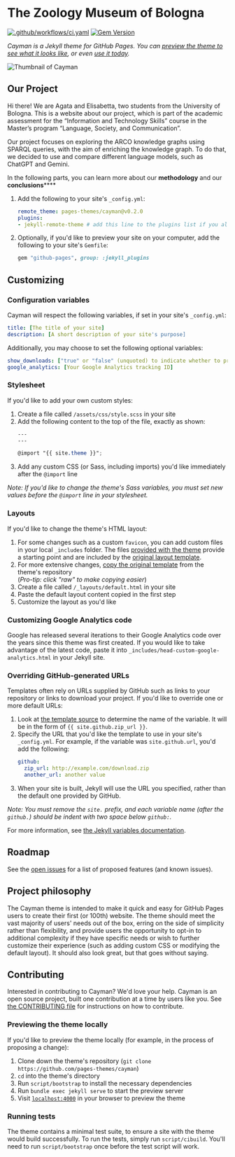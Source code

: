 # The Zoology Museum of Bologna

[![.github/workflows/ci.yaml](https://github.com/pages-themes/cayman/actions/workflows/ci.yaml/badge.svg)](https://github.com/pages-themes/cayman/actions/workflows/ci.yaml) [![Gem Version](https://badge.fury.io/rb/jekyll-theme-cayman.svg)](https://badge.fury.io/rb/jekyll-theme-cayman)

*Cayman is a Jekyll theme for GitHub Pages. You can [preview the theme to see what it looks like](http://pages-themes.github.io/cayman), or even [use it today](#usage).*

![Thumbnail of Cayman](thumbnail.png)

## Our Project

Hi there!
We are Agata and Elisabetta, two students from the University of Bologna.
This is a website about our project, which is part of the academic assessment for the “Information and Technology Skills” course in the Master’s program “Language, Society, and Communication”. 

Our project focuses on exploring the ARCO knowledge graphs using SPARQL queries, with the aim of enriching the knowledge graph.
To do that, we decided to use and compare different language models, such as ChatGPT and Gemini.

In the following parts, you can learn more about our **methodology** and our **conclusions******

1. Add the following to your site's `_config.yml`:

    ```yml
    remote_theme: pages-themes/cayman@v0.2.0
    plugins:
    - jekyll-remote-theme # add this line to the plugins list if you already have one
    ```

2. Optionally, if you'd like to preview your site on your computer, add the following to your site's `Gemfile`:

    ```ruby
    gem "github-pages", group: :jekyll_plugins
    ```

## Customizing

### Configuration variables

Cayman will respect the following variables, if set in your site's `_config.yml`:

```yml
title: [The title of your site]
description: [A short description of your site's purpose]
```

Additionally, you may choose to set the following optional variables:

```yml
show_downloads: ["true" or "false" (unquoted) to indicate whether to provide a download URL]
google_analytics: [Your Google Analytics tracking ID]
```

### Stylesheet

If you'd like to add your own custom styles:

1. Create a file called `/assets/css/style.scss` in your site
2. Add the following content to the top of the file, exactly as shown:
    ```scss
    ---
    ---

    @import "{{ site.theme }}";
    ```
3. Add any custom CSS (or Sass, including imports) you'd like immediately after the `@import` line

*Note: If you'd like to change the theme's Sass variables, you must set new values before the `@import` line in your stylesheet.*

### Layouts

If you'd like to change the theme's HTML layout:

1. For some changes such as a custom `favicon`, you can add custom files in your local `_includes` folder. The files [provided with the theme](https://github.com/pages-themes/cayman/tree/master/_includes) provide a starting point and are included by the [original layout template](https://github.com/pages-themes/cayman/blob/master/_layouts/default.html).
2. For more extensive changes, [copy the original template](https://github.com/pages-themes/cayman/blob/master/_layouts/default.html) from the theme's repository<br />(*Pro-tip: click "raw" to make copying easier*)
3. Create a file called `/_layouts/default.html` in your site
4. Paste the default layout content copied in the first step
5. Customize the layout as you'd like

### Customizing Google Analytics code

Google has released several iterations to their Google Analytics code over the years since this theme was first created. If you would like to take advantage of the latest code, paste it into `_includes/head-custom-google-analytics.html` in your Jekyll site.

### Overriding GitHub-generated URLs

Templates often rely on URLs supplied by GitHub such as links to your repository or links to download your project. If you'd like to override one or more default URLs:

1. Look at [the template source](https://github.com/pages-themes/cayman/blob/master/_layouts/default.html) to determine the name of the variable. It will be in the form of `{{ site.github.zip_url }}`.
2. Specify the URL that you'd like the template to use in your site's `_config.yml`. For example, if the variable was `site.github.url`, you'd add the following:
    ```yml
    github:
      zip_url: http://example.com/download.zip
      another_url: another value
    ```
3. When your site is built, Jekyll will use the URL you specified, rather than the default one provided by GitHub.

*Note: You must remove the `site.` prefix, and each variable name (after the `github.`) should be indent with two space below `github:`.*

For more information, see [the Jekyll variables documentation](https://jekyllrb.com/docs/variables/).

## Roadmap

See the [open issues](https://github.com/pages-themes/cayman/issues) for a list of proposed features (and known issues).

## Project philosophy

The Cayman theme is intended to make it quick and easy for GitHub Pages users to create their first (or 100th) website. The theme should meet the vast majority of users' needs out of the box, erring on the side of simplicity rather than flexibility, and provide users the opportunity to opt-in to additional complexity if they have specific needs or wish to further customize their experience (such as adding custom CSS or modifying the default layout). It should also look great, but that goes without saying.

## Contributing

Interested in contributing to Cayman? We'd love your help. Cayman is an open source project, built one contribution at a time by users like you. See [the CONTRIBUTING file](docs/CONTRIBUTING.md) for instructions on how to contribute.

### Previewing the theme locally

If you'd like to preview the theme locally (for example, in the process of proposing a change):

1. Clone down the theme's repository (`git clone https://github.com/pages-themes/cayman`)
2. `cd` into the theme's directory
3. Run `script/bootstrap` to install the necessary dependencies
4. Run `bundle exec jekyll serve` to start the preview server
5. Visit [`localhost:4000`](http://localhost:4000) in your browser to preview the theme

### Running tests

The theme contains a minimal test suite, to ensure a site with the theme would build successfully. To run the tests, simply run `script/cibuild`. You'll need to run `script/bootstrap` once before the test script will work.
